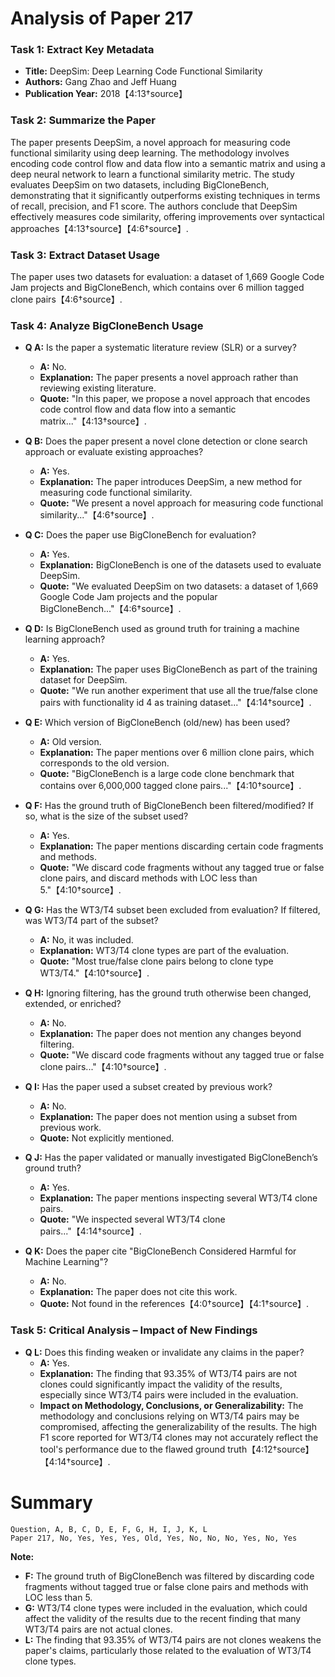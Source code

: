 # Analysis of Paper 217

### Task 1: Extract Key Metadata

- **Title:** DeepSim: Deep Learning Code Functional Similarity
- **Authors:** Gang Zhao and Jeff Huang
- **Publication Year:** 2018【4:13†source】

### Task 2: Summarize the Paper

The paper presents DeepSim, a novel approach for measuring code functional similarity using deep learning. The methodology involves encoding code control flow and data flow into a semantic matrix and using a deep neural network to learn a functional similarity metric. The study evaluates DeepSim on two datasets, including BigCloneBench, demonstrating that it significantly outperforms existing techniques in terms of recall, precision, and F1 score. The authors conclude that DeepSim effectively measures code similarity, offering improvements over syntactical approaches【4:13†source】【4:6†source】.

### Task 3: Extract Dataset Usage

The paper uses two datasets for evaluation: a dataset of 1,669 Google Code Jam projects and BigCloneBench, which contains over 6 million tagged clone pairs【4:6†source】.

### Task 4: Analyze BigCloneBench Usage

- **Q A:** Is the paper a systematic literature review (SLR) or a survey?
  - **A:** No.
  - **Explanation:** The paper presents a novel approach rather than reviewing existing literature.
  - **Quote:** "In this paper, we propose a novel approach that encodes code control flow and data flow into a semantic matrix..."【4:13†source】.

- **Q B:** Does the paper present a novel clone detection or clone search approach or evaluate existing approaches?
  - **A:** Yes.
  - **Explanation:** The paper introduces DeepSim, a new method for measuring code functional similarity.
  - **Quote:** "We present a novel approach for measuring code functional similarity..."【4:6†source】.

- **Q C:** Does the paper use BigCloneBench for evaluation?
  - **A:** Yes.
  - **Explanation:** BigCloneBench is one of the datasets used to evaluate DeepSim.
  - **Quote:** "We evaluated DeepSim on two datasets: a dataset of 1,669 Google Code Jam projects and the popular BigCloneBench..."【4:6†source】.

- **Q D:** Is BigCloneBench used as ground truth for training a machine learning approach?
  - **A:** Yes.
  - **Explanation:** The paper uses BigCloneBench as part of the training dataset for DeepSim.
  - **Quote:** "We run another experiment that use all the true/false clone pairs with functionality id 4 as training dataset..."【4:14†source】.

- **Q E:** Which version of BigCloneBench (old/new) has been used?
  - **A:** Old version.
  - **Explanation:** The paper mentions over 6 million clone pairs, which corresponds to the old version.
  - **Quote:** "BigCloneBench is a large code clone benchmark that contains over 6,000,000 tagged clone pairs..."【4:10†source】.

- **Q F:** Has the ground truth of BigCloneBench been filtered/modified? If so, what is the size of the subset used?
  - **A:** Yes.
  - **Explanation:** The paper mentions discarding certain code fragments and methods.
  - **Quote:** "We discard code fragments without any tagged true or false clone pairs, and discard methods with LOC less than 5."【4:10†source】.

- **Q G:** Has the WT3/T4 subset been excluded from evaluation? If filtered, was WT3/T4 part of the subset?
  - **A:** No, it was included.
  - **Explanation:** WT3/T4 clone types are part of the evaluation.
  - **Quote:** "Most true/false clone pairs belong to clone type WT3/T4."【4:10†source】.

- **Q H:** Ignoring filtering, has the ground truth otherwise been changed, extended, or enriched?
  - **A:** No.
  - **Explanation:** The paper does not mention any changes beyond filtering.
  - **Quote:** "We discard code fragments without any tagged true or false clone pairs..."【4:10†source】.

- **Q I:** Has the paper used a subset created by previous work?
  - **A:** No.
  - **Explanation:** The paper does not mention using a subset from previous work.
  - **Quote:** Not explicitly mentioned.

- **Q J:** Has the paper validated or manually investigated BigCloneBench’s ground truth?
  - **A:** Yes.
  - **Explanation:** The paper mentions inspecting several WT3/T4 clone pairs.
  - **Quote:** "We inspected several WT3/T4 clone pairs..."【4:14†source】.

- **Q K:** Does the paper cite "BigCloneBench Considered Harmful for Machine Learning"?
  - **A:** No.
  - **Explanation:** The paper does not cite this work.
  - **Quote:** Not found in the references【4:0†source】【4:1†source】.

### Task 5: Critical Analysis – Impact of New Findings

- **Q L:** Does this finding weaken or invalidate any claims in the paper?
  - **A:** Yes.
  - **Explanation:** The finding that 93.35% of WT3/T4 pairs are not clones could significantly impact the validity of the results, especially since WT3/T4 pairs were included in the evaluation.
  - **Impact on Methodology, Conclusions, or Generalizability:** The methodology and conclusions relying on WT3/T4 pairs may be compromised, affecting the generalizability of the results. The high F1 score reported for WT3/T4 clones may not accurately reflect the tool's performance due to the flawed ground truth【4:12†source】【4:14†source】.

# Summary

```
Question, A, B, C, D, E, F, G, H, I, J, K, L
Paper 217, No, Yes, Yes, Yes, Old, Yes, No, No, No, Yes, No, Yes
```

**Note:**  
- **F:** The ground truth of BigCloneBench was filtered by discarding code fragments without tagged true or false clone pairs and methods with LOC less than 5.
- **G:** WT3/T4 clone types were included in the evaluation, which could affect the validity of the results due to the recent finding that many WT3/T4 pairs are not actual clones.
- **L:** The finding that 93.35% of WT3/T4 pairs are not clones weakens the paper's claims, particularly those related to the evaluation of WT3/T4 clone types.
